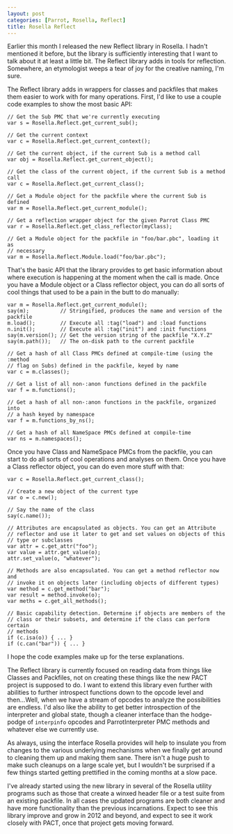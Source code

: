 ```yaml
---
layout: post
categories: [Parrot, Rosella, Reflect]
title: Rosella Reflect
---
```


Earlier this month I released the new Reflect library in Rosella. I hadn't
mentioned it before, but the library is sufficiently interesting that I want
to talk about it at least a little bit. The Reflect library adds in tools for
reflection. Somewhere, an etymologist weeps a tear of joy for the creative
naming, I'm sure.

The Reflect library adds in wrappers for classes and packfiles that makes them
easier to work with for many operations. First, I'd like to use a couple code
examples to show the most basic API:

    // Get the Sub PMC that we're currently executing
    var s = Rosella.Reflect.get_current_sub();

    // Get the current context
    var c = Rosella.Reflect.get_current_context();

    // Get the current object, if the current Sub is a method call
    var obj = Rosella.Reflect.get_current_object();

    // Get the class of the current object, if the current Sub is a method call
    var c = Rosella.Reflect.get_current_class();

    // Get a Module object for the packfile where the current Sub is defined
    var m = Rosella.Reflect.get_current_module();

    // Get a reflection wrapper object for the given Parrot Class PMC
    var r = Rosella.Reflect.get_class_reflector(myClass);

    // Get a Module object for the packfile in "foo/bar.pbc", loading it as
    // necessary
    var m = Rosella.Reflect.Module.load("foo/bar.pbc");

That's the basic API that the library provides to get basic information about
where execution is happening at the moment when the call is made. Once you
have a Module object or a Class reflector object, you can do all sorts of cool
things that used to be a pain in the butt to do manually:

    var m = Rosella.Reflect.get_current_module();
    say(m);          // Stringified, produces the name and version of the packfile
    m.load();        // Execute all :tag("load") and :load functions
    n.init();        // Execute all :tag("init") and :init functions
    say(m.version(); // Get the version string of the packfile "X.Y.Z"
    say(m.path());   // The on-disk path to the current packfile

    // Get a hash of all Class PMCs defined at compile-time (using the :method
    // flag on Subs) defined in the packfile, keyed by name
    var c = m.classes();

    // Get a list of all non-:anon functions defined in the packfile
    var f = m.functions();

    // Get a hash of all non-:anon functions in the packfile, organized into
    // a hash keyed by namespace
    var f = m.functions_by_ns();

    // Get a hash of all NameSpace PMCs defined at compile-time
    var ns = m.namespaces();

Once you have Class and NameSpace PMCs from the packfile, you can start to
do all sorts of cool operations and analyses on them. Once you have a Class
reflector object, you can do even more stuff with that:

    var c = Rosella.Reflect.get_current_class();

    // Create a new object of the current type
    var o = c.new();

    // Say the name of the class
    say(c.name());

    // Attributes are encapsulated as objects. You can get an Attribute
    // reflector and use it later to get and set values on objects of this
    // type or subclasses
    var attr = c.get_attr("foo");
    var value = attr.get_value(o);
    attr.set_value(o, "whatever");

    // Methods are also encapsulated. You can get a method reflector now and
    // invoke it on objects later (including objects of different types)
    var method = c.get_method("bar");
    var result = method.invoke(o);
    var meths = c.get_all_methods();

    // Basic capability detection. Determine if objects are members of the
    // class or their subsets, and determine if the class can perform certain
    // methods
    if (c.isa(o)) { ... }
    if (c.can("bar")) { ... }

I hope the code examples make up for the terse explanations.

The Reflect library is currently focused on reading data from things like
Classes and Packfiles, not on creating these things like the new PACT project
is supposed to do. I want to extend this library even further with abilities
to further introspect functions down to the opcode level and then...Well, when
we have a stream of opcodes to analyze the possibilities are endless. I'd also
like the ability to get better introspection of the interpreter and global
state, though a cleaner interface than the hodge-podge of `interpinfo` opcodes
and ParrotInterpreter PMC methods and whatever else we currently use.

As always, using the interface Rosella provides will help to insulate you from
changes to the various underlying mechanisms when we finally get around to
cleaning them up and making them sane. There isn't a huge push to make such
cleanups on a large scale yet, but I wouldn't be surprised if a few things
started getting prettified in the coming months at a slow pace.

I've already started using the new library in several of the Rosella utility
programs such as those that create a winxed header file or a test suite from
an existing packfile. In all cases the updated programs are both cleaner and
have more functionality than the previous incarnations. Expect to see this
library improve and grow in 2012 and beyond, and expect to see it work closely
with PACT, once that project gets moving forward.


